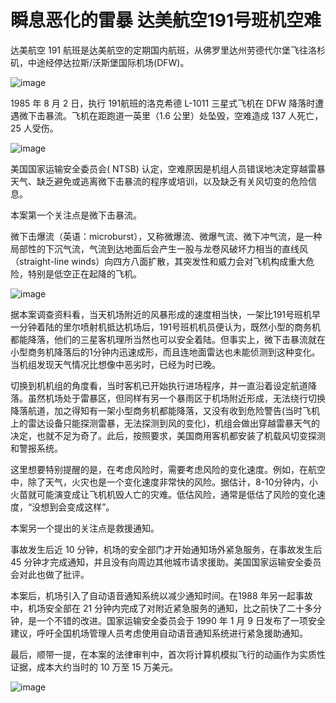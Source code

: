 # 瞬息恶化的雷暴 达美航空191号班机空难

达美航空 191 航班是达美航空的定期国内航班，从佛罗里达州劳德代尔堡飞往洛杉矶，中途经停达拉斯/沃斯堡国际机场(DFW)。

![image](https://github.com/user-attachments/assets/3f61328f-e4aa-4826-b245-864fd00d9d6a)


1985 年 8 月 2 日，执行 191航班的洛克希德 L-1011 三星式飞机在 DFW 降落时遭遇微下击暴流。飞机在距跑道一英里（1.6 公里）处坠毁，空难造成 137 人死亡，25 人受伤。

![image](https://github.com/user-attachments/assets/371d6580-b9b7-4d6b-845a-f8b751cb9cdd)


美国国家运输安全委员会( NTSB) 认定，空难原因是机组人员错误地决定穿越雷暴天气、缺乏避免或逃离微下击暴流的程序或培训，以及缺乏有关风切变的危险信息。

本案第一个关注点是微下击暴流。

微下击爆流（英语：microburst），又称微爆流、微爆气流、微下冲气流，是一种局部性的下沉气流，气流到达地面后会产生一股与龙卷风破坏力相当的直线风（straight-line winds）向四方八面扩散，其突发性和威力会对飞机构成重大危险，特别是低空正在起降的飞机。

![image](https://github.com/user-attachments/assets/ce1077f4-0d2c-449d-acb0-764bb6c063a2)


据本案调查资料看，当天机场附近的风暴形成的速度相当快，一架比191号班机早一分钟着陆的里尔喷射机抵达机场后，191号班机机员便认为，既然小型的商务机都能降落，他们的三星客机理所当然也可以安全着陆。但事实上，微下击暴流就在小型商务机降落后的1分钟内迅速成形，而且连地面雷达也未能侦测到这种变化。当机组发现天气情况比想像中恶劣时，已经为时已晚。

切换到机机组的角度看，当时客机已开始执行进场程序，并一直沿着设定航道降落。虽然机场处于雷暴区，但同样有另一个暴雨区于机场附近形成，无法绕行切换降落航道，加之得知有一架小型商务机都能降落，又没有收到危险警告(当时飞机上的雷达设备只能探测雷暴，无法探测到风的变化)，机组会做出穿越雷暴天气的决定，也就不足为奇了。此后，按照要求，美国商用客机都安装了机载风切变探测和警报系统。

这里想要特别提醒的是，在考虑风险时，需要考虑风险的变化速度。例如，在航空中，除了天气，火灾也是一个变化速度非常快的风险。据估计，8-10分钟内，小火苗就可能演变成让飞机机毁人亡的灾难。低估风险，通常是低估了风险的变化速度，“没想到会变成这样”。

本案另一个提出的关注点是救援通知。

事故发生后近 10 分钟，机场的安全部门才开始通知场外紧急服务，在事故发生后 45 分钟才完成通知，并且没有向周边其他城市请求援助。美国国家运输安全委员会对此也做了批评。

本案后，机场引入了自动语音通知系统以减少通知时间。在1988 年另一起事故中，机场安全部在 21 分钟内完成了对附近紧急服务的通知，比之前快了二十多分钟，是一个不错的改进。国家运输安全委员会于 1990 年 1 月 9 日发布了一项安全建议，呼吁全国机场管理人员考虑使用自动语音通知系统进行紧急援助通知。

最后，顺带一提，在本案的法律审判中，首次将计算机模拟飞行的动画作为实质性证据，成本大约当时的 10 万至 15 万美元。

![image](https://github.com/user-attachments/assets/3cd09cc8-381c-45ea-a612-a6a1349bba71)


